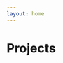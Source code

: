 ```yaml
---
layout: home
---
```


<script setup>
import { data as pages} from './data/projects.data.js';
import ArticleListitem from '/components/articleListItem.vue';
</script>

# Projects

<ArticleListitem v-for="page of pages" :page="page"/>
